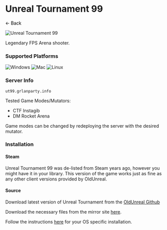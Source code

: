 # Unreal Tournament 99
<a href="https://grlanparty.info" style="text-decoration: none; color: black;">&#8592; Back</a>

![Unreal Tournament 99](https://shared.fastly.steamstatic.com/store_item_assets/steam/apps/13240/header.jpg?t=1671033924)

Legendary FPS Arena shooter.

### Supported Platforms
![Windows](https://img.icons8.com/color/48/000000/windows-10.png) ![Mac](https://img.icons8.com/color/48/000000/mac-os.png) ![Linux](https://img.icons8.com/color/48/000000/linux.png)

### Server Info
`ut99.grlanparty.info` <span id="server-status"></span>

Tested Game Modes/Mutators:
- CTF Instagib
- DM Rocket Arena

Game modes can be changed by redeploying the server with the desired mutator.

### Installation

#### Steam
Unreal Tournament 99 was de-listed from Steam years ago, however you might have it in your library. This version
of the game works just as fine as any other client versions provided by OldUnreal.

#### Source
Download latest version of Unreal Tournament from the [OldUnreal Github](https://github.com/OldUnreal/UnrealTournamentPatches/releases)

Download the necessary files from the mirror site [here](https://grlanparty.info/assets/Maps-Music-Sounds-Textures.zip).

Follow the instructions [here](https://github.com/OldUnreal/UnrealTournamentPatches/blob/master/README.md) for your OS specific installation.


<script>
document.addEventListener("DOMContentLoaded", function() {
    const statusElement = document.getElementById("server-status");

    fetch("https://api.grlanparty.info/status?stack_name=ut99")
        .then(response => response.json())
        .then(data => {
            console.log("Response data:", data);
            const circle = document.createElement("span");
            circle.style.display = "inline-block";
            circle.style.width = "10px";
            circle.style.height = "10px";
            circle.style.borderRadius = "50%";
            circle.style.marginLeft = "5px";
            circle.style.backgroundColor = data.result === "true" ? "green" : "grey";
            statusElement.appendChild(circle);
        })
        .catch(error => {
            console.error("Error fetching server status:", error);
        });
});
</script>
